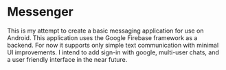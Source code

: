 # Messenger
This is my attempt to create a basic messaging application for use on Android. This application uses the Google Firebase framework as a backend. For now it supports only simple text communication with minimal UI improvements. I intend to add sign-in with google, multi-user chats, and a user friendly interface in the near future.
